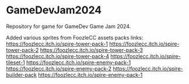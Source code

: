 # GameDevJam2024
Repository for game for GameDev Game Jam 2024.

Added various sprites from FoozleCC assets packs links:
https://foozlecc.itch.io/spire-tower-pack-1
https://foozlecc.itch.io/spire-tower-pack-2
https://foozlecc.itch.io/spire-tower-pack-3
https://foozlecc.itch.io/spire-tower-pack-4
https://foozlecc.itch.io/spire-tileset-1
https://foozlecc.itch.io/spire-enemy-pack-1
https://foozlecc.itch.io/spire-enemy-pack-2
https://foozlecc.itch.io/spire-builder-pack
https://foozlecc.itch.io/spire-enemy-pack-1
